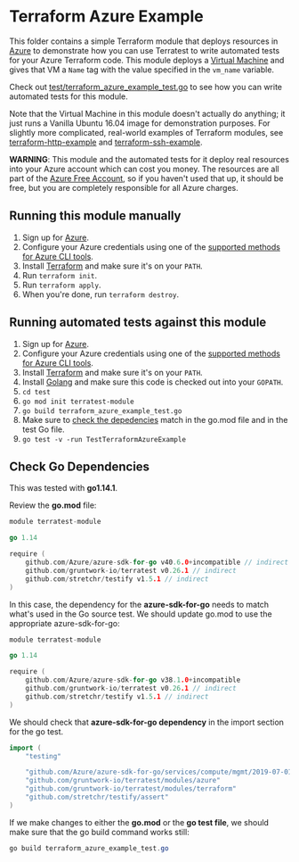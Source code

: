 # Terraform Azure Example

This folder contains a simple Terraform module that deploys resources in [Azure](https://azure.microsoft.com/) to demonstrate
how you can use Terratest to write automated tests for your Azure Terraform code. This module deploys a [Virtual
Machine](https://azure.microsoft.com/en-us/services/virtual-machines/) and gives that VM a `Name` tag with the value specified in the
`vm_name` variable.

Check out [test/terraform_azure_example_test.go](/test/terraform_azure_example_test.go) to see how you can write
automated tests for this module.

Note that the Virtual Machine in this module doesn't actually do anything; it just runs a Vanilla Ubuntu 16.04 image for
demonstration purposes. For slightly more complicated, real-world examples of Terraform modules, see
[terraform-http-example](/examples/terraform-http-example) and [terraform-ssh-example](/examples/terraform-ssh-example).

**WARNING**: This module and the automated tests for it deploy real resources into your Azure account which can cost you
money. The resources are all part of the [Azure Free Account](https://azure.microsoft.com/en-us/free/), so if you haven't used that up,
it should be free, but you are completely responsible for all Azure charges.





## Running this module manually

1. Sign up for [Azure](https://azure.microsoft.com/).
1. Configure your Azure credentials using one of the [supported methods for Azure CLI
   tools](https://docs.microsoft.com/en-us/cli/azure/azure-cli-configuration?view=azure-cli-latest).
1. Install [Terraform](https://www.terraform.io/) and make sure it's on your `PATH`.
1. Run `terraform init`.
1. Run `terraform apply`.
1. When you're done, run `terraform destroy`.




## Running automated tests against this module

1. Sign up for [Azure](https://azure.microsoft.com/).
1. Configure your Azure credentials using one of the [supported methods for Azure CLI
   tools](https://docs.microsoft.com/en-us/cli/azure/azure-cli-configuration?view=azure-cli-latest).
1. Install [Terraform](https://www.terraform.io/) and make sure it's on your `PATH`.
1. Install [Golang](https://golang.org/) and make sure this code is checked out into your `GOPATH`.
1. `cd test`
1. `go mod init terratest-module`
1. `go build terraform_azure_example_test.go`
1. Make sure to [check the depedencies](#check-go-dependencies) match in the go.mod file and in the test Go file.
1. `go test -v -run TestTerraformAzureExample`




## Check Go Dependencies
This was tested with **go1.14.1**.

Review the **go.mod** file:

```go
module terratest-module

go 1.14

require (
	github.com/Azure/azure-sdk-for-go v40.6.0+incompatible // indirect
	github.com/gruntwork-io/terratest v0.26.1 // indirect
	github.com/stretchr/testify v1.5.1 // indirect
)
```

In this case, the dependency for the **azure-sdk-for-go** needs to match what's used in the Go source test.  We should update go.mod to use the appropriate azure-sdk-for-go:

```go
module terratest-module

go 1.14

require (
	github.com/Azure/azure-sdk-for-go v38.1.0+incompatible
	github.com/gruntwork-io/terratest v0.26.1 // indirect
	github.com/stretchr/testify v1.5.1 // indirect
)
```

We should check that **azure-sdk-for-go dependency** in the import section for the go test.
```go
import (
	"testing"

	"github.com/Azure/azure-sdk-for-go/services/compute/mgmt/2019-07-01/compute"
	"github.com/gruntwork-io/terratest/modules/azure"
	"github.com/gruntwork-io/terratest/modules/terraform"
	"github.com/stretchr/testify/assert"
)
```

If we make changes to either the **go.mod** or the **go test file**, we should make sure that the go build command works still:

```powershell
go build terraform_azure_example_test.go
```
